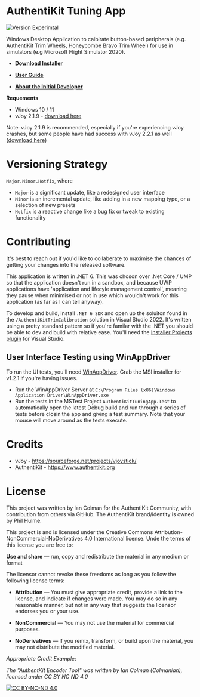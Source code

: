 # AuthentiKit Tuning App
![Version Experimtal](https://img.shields.io/badge/Version-1.4.0-blue)

Windows Desktop Application to calbirate button-based peripherals (e.g. AuthentiKit Trim Wheels, Honeycombe Bravo Trim Wheel) for use in simulators (e.g Microsoft Flight Simulator 2020). 

* [**Download Installer**](https://github.com/Colmanian/AuthentiKit-Trim-Calibration/releases)

* [**User Guide**](https://authentikit.org/tuning)

* [**About the Initial Developer**](https://collotech.net)

**Requements**
* Windows 10 / 11
* vJoy 2.1.9 - [download here](https://github.com/jshafer817/vJoy/releases/tag/v2.1.9.1)

Note: vJoy 2.1.9 is recommended, especially if you're experiencing vJoy crashes, but some people have had success with vJoy 2.2.1 as well ([download here](https://github.com/njz3/vJoy/releases/tag/v2.2.1.1)) 

# Versioning Strategy

`Major.Minor.Hotfix`, where

* `Major` is a significant update, like a redesigned user interface
* `Minor` is an incremental update, like adding in a new mapping type, or a selection of new presets
* `Hotfix` is a reactive change like a bug fix or tweak to existing functionality


# Contributing
It's best to reach out if you'd like to collaberate to maximise the chances of getting your changes into the released software. 

This application is written in .NET 6. This was choson over .Net Core / UMP so that the application doesn't run in a sandbox, and because UWP applications have 'application and lifecyle management control', meaning they pause when minimised or not in use which wouldn't work for this application (as far as I can tell anyway).

To develop and build, install `.NET 6 SDK` and open up the soluiton found in the `/AuthentiKitTrimCalibration` solution in Visual Studio 2022. It's written using a pretty standard pattern so if you're familar with the .NET you should be able to dev and build with relative ease. You'll need the [Installer Projects plugin](https://marketplace.visualstudio.com/items?itemName=VisualStudioClient.MicrosoftVisualStudio2022InstallerProjects) for Visual Studio.

## User Interface Testing using WinAppDriver
To run the UI tests, you'll need [WinAppDriver](https://github.com/microsoft/WinAppDriver). Grab the MSI installer for v1.2.1 if you're having issues.
* Run the WinAppDriver Server at `C:\Program Files (x86)\Windows Application Driver\WinAppDriver.exe`
* Run the tests in the MSTest Project `AuthentiKitTuningApp.Test` to automatically open the latest Debug build and run through a series of tests before closin the app and giving a test summary. Note that your mouse will move around as the tests execute.

# Credits
* vJoy - https://sourceforge.net/projects/vjoystick/
* AuthentiKit - https://www.authentikit.org

# License

This project was written by Ian Colman for the AuthentiKit Community, with contribution from others via GitHub. The AuthentiKit brand/identity is owned by Phil Hulme.

This project is and is licensed under the Creative Commons Attribution-NonCommercial-NoDerivatives 4.0 International license. Unde the terms of this license you are free to:

**Use and share** — run, copy and redistribute the material in any medium or format

The licensor cannot revoke these freedoms as long as you follow the following license terms:

* **Attribution** — You must give appropriate credit, provide a link to the license, and indicate if changes were made. You may do so in any reasonable manner, but not in any way that suggests the licensor endorses you or your use.

* **NonCommercial** — You may not use the material for commercial purposes.

* **NoDerivatives** — If you remix, transform, or build upon the material, you may not distribute the modified material. 

*Appropriate Credit Example*:

*The "AuthentKit Encoder Tool" was written by Ian Colman (Colmanian), licensed under CC BY NC ND 4.0*

[![CC BY-NC-ND 4.0][cc-by-nc-nd-image]][cc-by-nc-nd]

[cc-by-nc-nd]: http://creativecommons.org/licenses/by-nc-nd/4.0/
[cc-by-nc-nd-image]: https://licensebuttons.net/l/by-nc-nd/4.0/88x31.png
[cc-by-nc-nd-shield]: https://img.shields.io/badge/License-CC%20BY%20NC%20ND%204.0-lightgrey.svg
